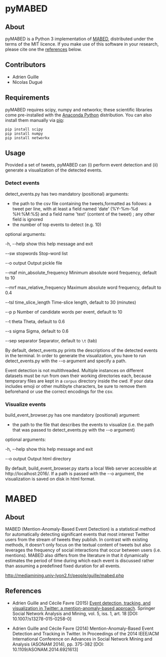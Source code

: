 # pyMABED

## About

pyMABED is a Python 3 implementation of [MABED](#mabed), distributed under the terms of the MIT licence. If you make use of this software in your research, please cite one the [references](#references) below.

## Contributors

- Adrien Guille
- Nicolas Dugué

## Requirements 

pyMABED requires scipy, numpy and networkx; these scientific libraries come pre-installed with the [Anaconda Python](https://anaconda.org) distribution. You can also install them manually via [pip](https://pypi.python.org):  

	pip install scipy
	pip install numpy
	pip install networkx
	
## Usage

Provided a set of tweets, pyMABED can (i) perform event detection and (ii) generate a visualization of the detected events.

### Detect events

detect_events.py has two mandatory (positional) arguments:
 - the path to the csv file containing the tweets,formatted as follows: a tweet per line, with at least a field named 'date' (%Y-%m-%d %H:%M:%S) and a field name 'text' (content of the tweet) ; any other field is ignored
 - the number of top events to detect (e.g. 10)

optional arguments:

  -h, --help            show this help message and exit
  
  --sw stopwords        Stop-word list
  
  --o output            Output pickle file
  
  --maf min_absolute_frequency
                        Minimum absolute word frequency, default to 10
                        
  --mrf max_relative_frequency
                        Maximum absolute word frequency, default to 0.4
                        
  --tsl time_slice_length
                        Time-slice length, default to 30 (minutes)
                        
  --p p                 Number of candidate words per event, default to 10
  
  --t theta             Theta, default to 0.6
  
  --s sigma             Sigma, default to 0.6
  
  --sep separator       Separator, default to `\t` (tab)
  
By default, detect_events.py prints the descriptions of the detected events in the terminal. In order to generate the visualization, you have to run detect_events.py with the --o argument and specify a path.  

Event detection is not multithreaded. Multiple instances on different datasets must be run from own their working directories each, because temporary files are kept in a `corpus` directory inside the cwd. If your data includes emoji or other multibyte characters, be sure to remove them beforehand or use the correct encodings for the csv.

### Visualize events

build_event_browser.py has one mandatory (positional) argument:

- the path to the file that describes the events to visualize (i.e. the path that was passed to detect_events.py with the --o argument) 

optional arguments:

  -h, --help  show this help message and exit
  
  --o output  Output html directory

By default, build_event_browser.py starts a local Web server accessible at http://localhost:2016/. If a path is passed with the --o argument, the visualization is saved on disk in html format.

# MABED

## About

MABED (Mention-Anomaly-Based Event Detection) is a statistical method for automatically detecting significant events that most interest Twitter users from the stream of tweets they publish. In contrast with existing methods, it doesn't only focus on the textual content of tweets but also leverages the frequency of social interactions that occur between users (i.e. mentions). MABED also differs from the literature in that it dynamically estimates the period of time during which each event is discussed rather than assuming a predefined fixed duration for all events.

http://mediamining.univ-lyon2.fr/people/guille/mabed.php

## References

- Adrien Guille and Cécile Favre (2015) 
  [Event detection, tracking, and visualization in Twitter: a mention-anomaly-based approach](https://github.com/AdrienGuille/pyMABED/blob/master/mabed.pdf).
  Springer Social Network Analysis and Mining,
  vol. 5, iss. 1, art. 18 [DOI: 10.1007/s13278-015-0258-0]


- Adrien Guille and Cécile Favre (2014) 
  Mention-Anomaly-Based Event Detection and Tracking in Twitter.
  In Proceedings of the 2014 IEEE/ACM International Conference on
  Advances in Social Network Mining and Analysis (ASONAM 2014),
  pp. 375-382 [DOI: 10.1109/ASONAM.2014.6921613]
  

